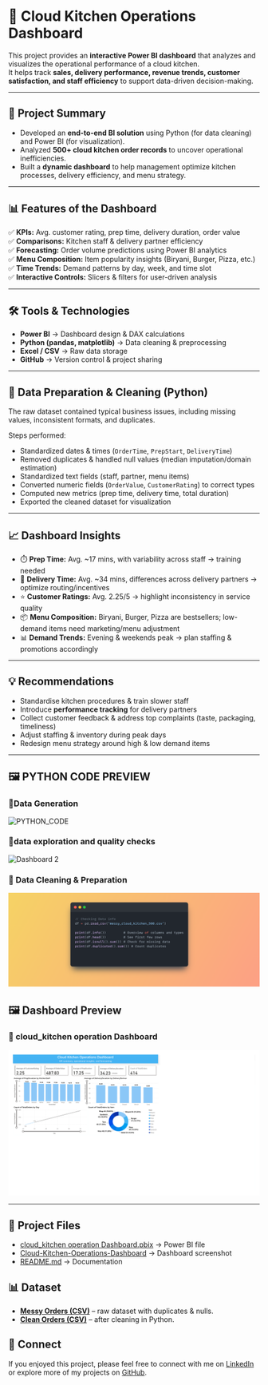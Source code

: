 # 🍴 Cloud Kitchen Operations Dashboard  

This project provides an **interactive Power BI dashboard** that analyzes and visualizes the operational performance of a cloud kitchen.  
It helps track **sales, delivery performance, revenue trends, customer satisfaction, and staff efficiency** to support data-driven decision-making.  

---

## 📌 Project Summary  
- Developed an **end-to-end BI solution** using Python (for data cleaning) and Power BI (for visualization).  
- Analyzed **500+ cloud kitchen order records** to uncover operational inefficiencies.  
- Built a **dynamic dashboard** to help management optimize kitchen processes, delivery efficiency, and menu strategy.  

---

## 📊 Features of the Dashboard  
✅ **KPIs:** Avg. customer rating, prep time, delivery duration, order value  
✅ **Comparisons:** Kitchen staff & delivery partner efficiency  
✅ **Forecasting:** Order volume predictions using Power BI analytics  
✅ **Menu Composition:** Item popularity insights (Biryani, Burger, Pizza, etc.)  
✅ **Time Trends:** Demand patterns by day, week, and time slot  
✅ **Interactive Controls:** Slicers & filters for user-driven analysis  

---

## 🛠️ Tools & Technologies  
- **Power BI** → Dashboard design & DAX calculations  
- **Python (pandas, matplotlib)** → Data cleaning & preprocessing  
- **Excel / CSV** → Raw data storage  
- **GitHub** → Version control & project sharing  

---

## 🧹 Data Preparation & Cleaning (Python)  
The raw dataset contained typical business issues, including missing values, inconsistent formats, and duplicates.  

Steps performed:  
- Standardized dates & times (`OrderTime`, `PrepStart`, `DeliveryTime`)  
- Removed duplicates & handled null values (median imputation/domain estimation)  
- Standardized text fields (staff, partner, menu items)  
- Converted numeric fields (`OrderValue`, `CustomerRating`) to correct types  
- Computed new metrics (prep time, delivery time, total duration)  
- Exported the cleaned dataset for visualization  

---

## 📈 Dashboard Insights  
- ⏱️ **Prep Time:** Avg. ~17 mins, with variability across staff → training needed  
- 🚴 **Delivery Time:** Avg. ~34 mins, differences across delivery partners → optimize routing/incentives  
- ⭐ **Customer Ratings:** Avg. 2.25/5 → highlight inconsistency in service quality  
- 📦 **Menu Composition:** Biryani, Burger, Pizza are bestsellers; low-demand items need marketing/menu adjustment  
- 📊 **Demand Trends:** Evening & weekends peak → plan staffing & promotions accordingly  

---

## 💡 Recommendations  
- Standardise kitchen procedures & train slower staff  
- Introduce **performance tracking** for delivery partners  
- Collect customer feedback & address top complaints (taste, packaging, timeliness)  
- Adjust staffing & inventory during peak days  
- Redesign menu strategy around high & low demand items  

---

## 🖼️ PYTHON CODE PREVIEW 

### 🔹Data Generation   
![PYTHON_CODE](https://github.com/ShubhamSinghers/Cloud-Kitchen-Operations-Dashboard-/blob/f56ce3b8c8787be0b43f94f85ef785a348269828/Snap.png)  

### 🔹data exploration and quality checks
![Dashboard 2](https://github.com/ShubhamSinghers/Cloud-Kitchen-Operations-Dashboard-/blob/f56ce3b8c8787be0b43f94f85ef785a348269828/Snap%20(2).png)  

### 🔹  Data Cleaning & Preparation
![Dashboard 3](https://github.com/ShubhamSinghers/Cloud-Kitchen-Operations-Dashboard-/blob/f56ce3b8c8787be0b43f94f85ef785a348269828/Snap%20(1).png)  

## 🖼️ Dashboard Preview  

### 🔹 cloud_kitchen operation Dashboard
![Dashboard 1](https://github.com/ShubhamSinghers/Cloud-Kitchen-Operations-Dashboard-/blob/17b14950e00465093d0c6fdb4745993ed9feb37b/cloud_kitchen%20operation%20Dashboard-1.png)

---

## 📂 Project Files
- [cloud_kitchen operation Dashboard.pbix](https://github.com/ShubhamSinghers/Cloud-Kitchen-Operations-Dashboard-/blob/17b14950e00465093d0c6fdb4745993ed9feb37b/cloud_kitchen%20operation%20Dashboard.pbix) → Power BI file  
- [Cloud-Kitchen-Operations-Dashboard](https://github.com/ShubhamSinghers/Cloud-Kitchen-Operations-Dashboard-/blob/17b14950e00465093d0c6fdb4745993ed9feb37b/cloud_kitchen%20operation%20Dashboard-1.png) → Dashboard screenshot  
- [README.md](README.md) → Documentation  

## 📊 Dataset
- **[Messy Orders (CSV)](https://github.com/ShubhamSinghers/Cloud-Kitchen-Operations-Dashboard-/blob/17b14950e00465093d0c6fdb4745993ed9feb37b/messy_cloud_kitchen_500%20(1).csv)** – raw dataset with duplicates & nulls.  
- **[Clean Orders (CSV)](https://github.com/ShubhamSinghers/Cloud-Kitchen-Operations-Dashboard-/blob/17b14950e00465093d0c6fdb4745993ed9feb37b/cleaned_cloud_kitchen_500.csv)** – after cleaning in Python.

## 🤝 Connect
If you enjoyed this project, please feel free to connect with me on [LinkedIn](https://www.linkedin.com/in/shubham-singh1s/) or explore more of my projects on [GitHub](https://github.com/ShubhamSinghers).


